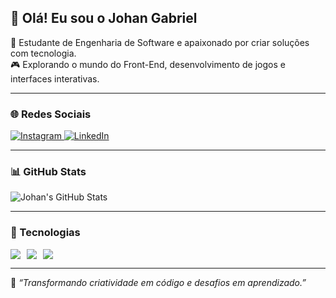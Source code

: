 ## 👋 Olá! Eu sou o Johan Gabriel

🎯 Estudante de Engenharia de Software e apaixonado por criar soluções com tecnologia.  
🎮 Explorando o mundo do Front-End, desenvolvimento de jogos e interfaces interativas.

---

### 🌐 Redes Sociais

<p>
  <a href="https://www.instagram.com/johan_gabriel81">
    <img src="https://img.shields.io/badge/-Instagram-E4405F?style=for-the-badge&logo=instagram&logoColor=white" alt="Instagram"/>
  </a>
  <a href="https://www.linkedin.com/in/johan-gabriel-59aa21241/">
    <img src="https://img.shields.io/badge/-LinkedIn-0077B5?style=for-the-badge&logo=linkedin&logoColor=white" alt="LinkedIn"/>
  </a>
</p>

---

### 📊 GitHub Stats

![Johan's GitHub Stats](https://github-readme-stats.vercel.app/api?username=johagabriel2024&show_icons=true&theme=dracula&count_private=true)

---

### 🚀 Tecnologias

<div style="display: flex; gap: 10px;">
  <img src="https://img.shields.io/badge/HTML5-E34F26?style=for-the-badge&logo=html5&logoColor=white"/>
  <img src="https://img.shields.io/badge/CSS3-1572B6?style=for-the-badge&logo=css3&logoColor=white"/>
  <img src="https://img.shields.io/badge/JavaScript-F7DF1E?style=for-the-badge&logo=javascript&logoColor=black"/>
</div>

---

💬 _“Transformando criatividade em código e desafios em aprendizado.”_
